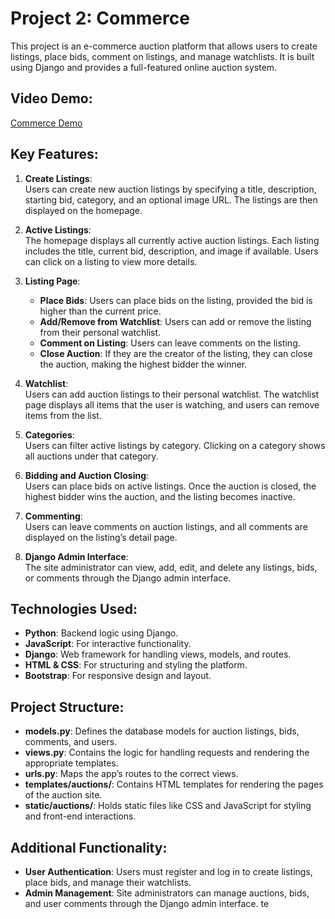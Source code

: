 # Project 2: Commerce

This project is an e-commerce auction platform that allows users to create listings, place bids, comment on listings, and manage watchlists. It is built using Django and provides a full-featured online auction system.

## Video Demo:
[Commerce Demo](https://www.youtube.com/watch?v=Yx3fN8dZxjM)

## Key Features:

1. **Create Listings**:  
   Users can create new auction listings by specifying a title, description, starting bid, category, and an optional image URL. The listings are then displayed on the homepage.

2. **Active Listings**:  
   The homepage displays all currently active auction listings. Each listing includes the title, current bid, description, and image if available. Users can click on a listing to view more details.

3. **Listing Page**:  
   - **Place Bids**: Users can place bids on the listing, provided the bid is higher than the current price.  
   - **Add/Remove from Watchlist**: Users can add or remove the listing from their personal watchlist.  
   - **Comment on Listing**: Users can leave comments on the listing.  
   - **Close Auction**: If they are the creator of the listing, they can close the auction, making the highest bidder the winner.

4. **Watchlist**:  
   Users can add auction listings to their personal watchlist. The watchlist page displays all items that the user is watching, and users can remove items from the list.

5. **Categories**:  
   Users can filter active listings by category. Clicking on a category shows all auctions under that category.

6. **Bidding and Auction Closing**:  
   Users can place bids on active listings. Once the auction is closed, the highest bidder wins the auction, and the listing becomes inactive.

7. **Commenting**:  
   Users can leave comments on auction listings, and all comments are displayed on the listing’s detail page.

8. **Django Admin Interface**:  
   The site administrator can view, add, edit, and delete any listings, bids, or comments through the Django admin interface.


## Technologies Used:
- **Python**: Backend logic using Django.
- **JavaScript**: For interactive functionality.
- **Django**: Web framework for handling views, models, and routes.
- **HTML & CSS**: For structuring and styling the platform.
- **Bootstrap**: For responsive design and layout.

## Project Structure:
- **models.py**: Defines the database models for auction listings, bids, comments, and users.
- **views.py**: Contains the logic for handling requests and rendering the appropriate templates.
- **urls.py**: Maps the app’s routes to the correct views.
- **templates/auctions/**: Contains HTML templates for rendering the pages of the auction site.
- **static/auctions/**: Holds static files like CSS and JavaScript for styling and front-end interactions.

## Additional Functionality:
- **User Authentication**: Users must register and log in to create listings, place bids, and manage their watchlists.
- **Admin Management**: Site administrators can manage auctions, bids, and user comments through the Django admin interface.
te 
